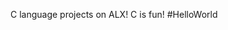 
C language projects on ALX!
C is fun!
#HelloWorld





















































